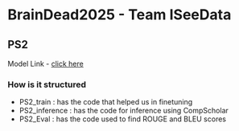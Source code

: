 # BrainDead2025 - Team ISeeData

## PS2
Model Link - [click here](https://huggingface.co/deeponh/revel_2)
### How is it structured
- PS2_train : has the code that helped us in finetuning
- PS2_inference : has the code for inference using CompScholar
- PS2_Eval : has the code used to find ROUGE and BLEU scores
